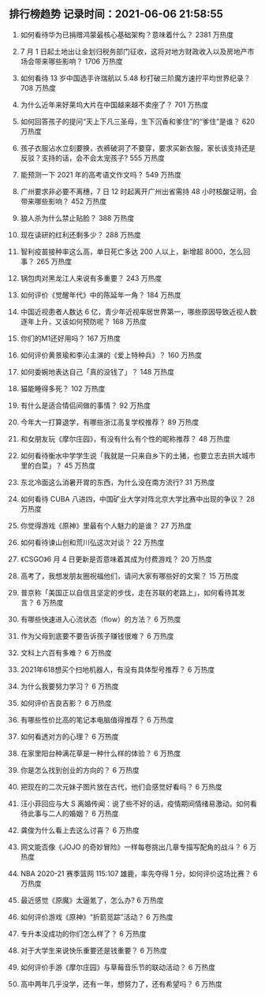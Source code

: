 
## 排行榜趋势 记录时间：2021-06-06 21:58:55
  
  1. 如何看待华为已捐赠鸿蒙最核心基础架构？意味着什么？ 2381 万热度
    
  2. 7 月 1 日起土地出让金划归税务部门征收，这将对地方财政收入以及房地产市场会带来哪些影响？ 1706 万热度
    
  3. 如何看待 13 岁中国选手许瑞航以 5.48 秒打破三阶魔方速拧平均世界纪录？ 708 万热度
    
  4. 为什么近年来好莱坞大片在中国越来越不卖座了？ 701 万热度
    
  5. 如何回答孩子的提问“天上下凡三圣母，生下沉香和爹住”的“爹住”是谁？ 620 万热度
    
  6. 孩子衣服沾水立刻要换，衣裤破洞了不要穿，要求买新衣服，家长该支持还是反驳？支持的话，会不会太宠孩子? 555 万热度
    
  7. 能预测一下 2021 年的高考语文作文吗？ 549 万热度
    
  8. 广州要求非必要不离穗，7 日 12 时起离开广州出省需持 48 小时核酸证明，会带来哪些影响？ 452 万热度
    
  9. 狼人杀为什么禁止贴脸？ 388 万热度
    
  10. 现在读研的红利还剩多少？ 288 万热度
    
  11. 智利疫苗接种率这么高，单日死亡多达 200 人以上，新增超 8000，怎么回事？ 265 万热度
    
  12. 锅包肉对黑龙江人来说有多重要？ 243 万热度
    
  13. 如何评价《觉醒年代》中的陈延年一角？ 184 万热度
    
  14. 中国近视患者人数达 6 亿，青少年近视率居世界第一，哪些原因导致近视人数逐年上升，又该如何预防呢？ 168 万热度
    
  15. 你们的M1还好用吗？ 167 万热度
    
  16. 如何评价黄景瑜和李沁主演的《爱上特种兵》？ 160 万热度
    
  17. 如何委婉地表达自己「真的没钱了」？ 148 万热度
    
  18. 猫能睡得多死？ 102 万热度
    
  19. 有什么是适合情侣间做的事情？ 92 万热度
    
  20. 今年大一打算退学，有哪些浙江高复学校推荐？ 89 万热度
    
  21. 和女朋友玩《摩尔庄园》，有没有什么有个性的昵称推荐？ 48 万热度
    
  22. 如何看待衡水中学学生说「我就是一只来自乡下的土猪，也要立志去拱大城市里的白菜」？ 45 万热度
    
  23. 东北冷面这么消暑开胃的东西，为什么没在南方流行? 31 万热度
    
  24. 如何看待 CUBA 八进四，中国矿业大学对阵北京大学比赛中出现的争议？ 28 万热度
    
  25. 你觉得游戏《原神》里最有个人魅力的是谁？ 27 万热度
    
  26. 如何看待谏山创和荒川弘这次对谈？ 22 万热度
    
  27. 《CSGO》6 月 4 日更新是否意味着其成为付费游戏？ 20 万热度
    
  28. 高考了，我想发朋友圈祝福他们，请问大家有哪些好的文案？ 15 万热度
    
  29. 普京称「美国正以自信且坚定的步伐，走在苏联的老路上」，如何看待其发言？ 6 万热度
    
  30. 有哪些快速进入心流状态（flow）的方法？ 6 万热度
    
  31. 作为父母到底要不要告诉孩子赚钱很难？ 6 万热度
    
  32. 文科上六百有多难？ 6 万热度
    
  33. 2021年618想买个扫地机器人，有没有具体型号推荐？ 6 万热度
    
  34. 为什么我要努力学习？ 6 万热度
    
  35. 如何评价吉良吉影？ 6 万热度
    
  36. 有哪些性价比高的笔记本电脑值得推荐？ 6 万热度
    
  37. 如何看透对方的心理？ 6 万热度
    
  38. 在家里阳台种满花草是一种什么样的体验？ 6 万热度
    
  39. 你是怎么找到创业的方向的？ 6 万热度
    
  40. 把现在的二次元妹子图片放在古代，他们会感觉好看吗？ 6 万热度
    
  41. 汪小菲回应与大 S 离婚传闻：说了些不好的话，疫情期间情绪易激动。如何看待此事与二人的婚姻？ 6 万热度
    
  42. 龚俊为什么看上去这么讨喜？ 6 万热度
    
  43. 网文能否像《JOJO 的奇妙冒险》一样每卷挑出几章专描写配角的战斗？ 6 万热度
    
  44. NBA 2020-21 赛季篮网 115:107 雄鹿，率先夺得 1 分，如何评价这场比赛？ 6 万热度
    
  45. 最近感觉《原魔》太逼氪了，怎么办? 6 万热度
    
  46. 如何评价游戏《原神》“折箭觅踪”活动？ 6 万热度
    
  47. 专升本没成功的你们怎么样了？ 6 万热度
    
  48. 对于大学生来说快乐重要还是钱重要？ 6 万热度
    
  49. 如何评价手游《摩尔庄园》与草莓音乐节的联动活动？ 6 万热度
    
  50. 高中两年几乎没学，还有一年，想努力了，还有希望吗？ 6 万热度
    
